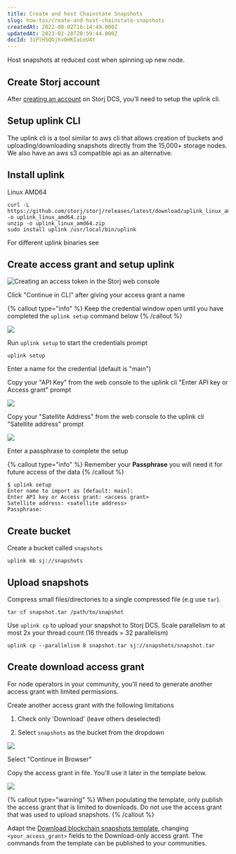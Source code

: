 ```yaml
---
title: Create and host Chainstate Snapshots
slug: how-tos/create-and-host-chainstate-snapshots
createdAt: 2022-08-02T16:14:49.000Z
updatedAt: 2023-02-28T20:59:44.000Z
docId: 31PlH5QGjhv0HKIaLeU4t
---
```


Host snapshots at reduced cost when spinning up new node.

## Create Storj account

After [creating an account](https://www.storj.io/signup) on Storj DCS, you’ll need to setup the uplink cli.

## Setup uplink CLI

The uplink cli is a tool similar to aws cli that allows creation of buckets and uploading/downloading snapshots directly from the 15,000+ storage nodes. We also have an aws s3 compatible api as an alternative.

## Install uplink

Linux AMD64

```shell
curl -L https://github.com/storj/storj/releases/latest/download/uplink_linux_amd64.zip -o uplink_linux_amd64.zip
unzip -o uplink_linux_amd64.zip
sudo install uplink /usr/local/bin/uplink
```

For different uplink binaries see [](docId\:hFL-goCWqrQMJPcTN82NB)

## Create access grant and setup uplink

![Creating an access token in the Storj web console](https://archbee-image-uploads.s3.amazonaws.com/kv3plx2xmXcUGcVl4Lttj/Eht5dlfTFplrWPyJxUHdi_screen-shot-2022-07-01-at-102352-am.png)

Click "Continue in CLI" after giving your access grant a name

{% callout type="info"  %} 
Keep the credential window open until you have completed the `uplink setup` command below
{% /callout %}

![](https://archbee-image-uploads.s3.amazonaws.com/kv3plx2xmXcUGcVl4Lttj/faDJYPJEby6kdGKcDksq4_screen-shot-2022-07-01-at-103337-am.png)

Run `uplink setup` to start the credentials prompt&#x20;

```Text
uplink setup
```

Enter a name for the credential (default is "main")

Copy your "API Key" from the web console to the uplink cli "Enter API key or Access grant" prompt

![](https://archbee-image-uploads.s3.amazonaws.com/kv3plx2xmXcUGcVl4Lttj/4mOHJgqzt9R08zuY3CV6n_screen-shot-2022-07-01-at-104439-am.png)

Copy your "Satellite Address" from the web console to the uplink cli "Satellite address" prompt

![](https://archbee-image-uploads.s3.amazonaws.com/kv3plx2xmXcUGcVl4Lttj/JhvR4VSngd467LcZcyCFn_screen-shot-2022-07-01-at-104558-am.png)

Enter a passphrase to complete the setup

{% callout type="info"  %} 
Remember your **Passphrase** you will need it for future access of the data
{% /callout %}

```Text
$ uplink setup
Enter name to import as [default: main]:
Enter API key or Access grant: <access grant>
Satellite address: <satellite address>
Passphrase:
```

## Create bucket

Create a bucket called `snapshots`

```Text
uplink mb sj://snapshots
```

## Upload snapshots

Compress small files/directories to a single compressed file (e.g use `tar`).&#x20;

```Text
tar cf snapshot.tar /path/to/snapshot
```

Use `uplink cp` to upload your snapshot to Storj DCS. Scale parallelism to at most 2x your thread count (16 threads = 32 parallelism)

```Text
uplink cp --parallelism 8 snapshot.tar sj://snapshots/snapshot.tar
```

## Create download access grant

For node operators in your community, you'll need to generate another access grant with limited permissions.

Create another access grant with the following limitations

1.  Check only 'Download'  (leave others deselected)

2.  Select `snapshots` as the bucket from the dropdown

![](https://archbee-image-uploads.s3.amazonaws.com/kv3plx2xmXcUGcVl4Lttj/2ie4QkrUL4spycgAYzVUy_screen-shot-2022-07-01-at-25604-pm-1.png)

Select "Continue in Browser"

Copy the access grant in file. You'll use it later in the template below.

![](https://archbee-image-uploads.s3.amazonaws.com/kv3plx2xmXcUGcVl4Lttj/A0R9dXbDt5ZZcl8kusZNe_screen-shot-2022-07-01-at-30619-pm.png)

{% callout type="warning"  %} 
When populating the template, only publish the access grant that is limited to downloads. Do not use the access grant that was used to upload snapshots.
{% /callout %}

Adapt the [Download blockchain snapshots template](https://github.com/storj/chainstate-snapshots/blob/main/download-chainstate-template.md), changing `<your_access_grant>` fields to the Download-only access grant. The commands from the template can be published to your communities.
